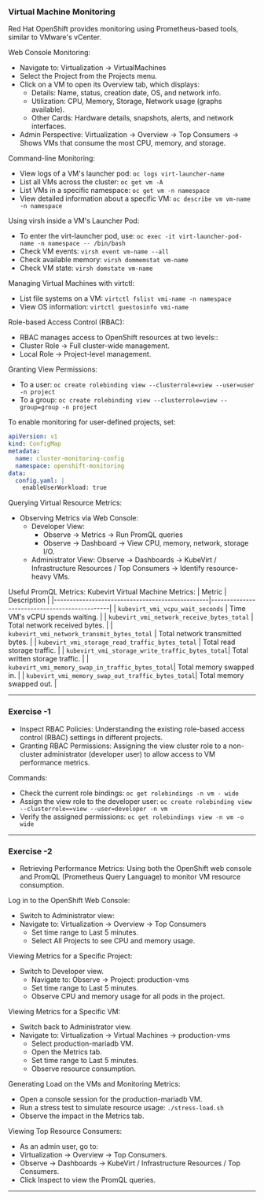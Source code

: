 ### Virtual Machine Monitoring

Red Hat OpenShift provides monitoring using Prometheus-based tools, similar to VMware's vCenter.

Web Console Monitoring:
- Navigate to: Virtualization → VirtualMachines
- Select the Project from the Projects menu.
- Click on a VM to open its Overview tab, which displays:
  - Details: Name, status, creation date, OS, and network info.
  - Utilization: CPU, Memory, Storage, Network usage (graphs available).
  - Other Cards: Hardware details, snapshots, alerts, and network interfaces.
- Admin Perspective: Virtualization → Overview → Top Consumers → Shows VMs that consume the most CPU, memory, and storage.

Command-line Monitoring:
- View logs of a VM's launcher pod: `oc logs virt-launcher-name`
- List all VMs across the cluster: `oc get vm -A`
- List VMs in a specific namespace: `oc get vm -n namespace`
- View detailed information about a specific VM: `oc describe vm vm-name -n namespace`

Using virsh inside a VM's Launcher Pod:
- To enter the virt-launcher pod, use: `oc exec -it virt-launcher-pod-name -n namespace -- /bin/bash`
- Check VM events: `virsh event vm-name --all`
- Check available memory: `virsh dommemstat vm-name`
- Check VM state: `virsh domstate vm-name`

Managing Virtual Machines with virtctl:
- List file systems on a VM: `virtctl fslist vmi-name -n namespace`
- View OS information: `virtctl guestosinfo vmi-name`

Role-based Access Control (RBAC):
- RBAC manages access to OpenShift resources at two levels::
- Cluster Role → Full cluster-wide management.
- Local Role → Project-level management.

Granting View Permissions:
- To a user: `oc create rolebinding view --clusterrole=view --user=user -n project`
- To a group: `oc create rolebinding view --clusterrole=view --group=group -n project`

To enable monitoring for user-defined projects, set:
```yaml
apiVersion: v1
kind: ConfigMap
metadata:
  name: cluster-monitoring-config
  namespace: openshift-monitoring
data:
  config.yaml: |
    enableUserWorkload: true
```

Querying Virtual Resource Metrics:
- Observing Metrics via Web Console:
  - Developer View:
    - Observe → Metrics → Run PromQL queries
    - Observe → Dashboard → View CPU, memory, network, storage I/O.
  - Administrator View: Observe → Dashboards → KubeVirt / Infrastructure Resources / Top Consumers → Identify resource-heavy VMs.
 
Useful PromQL Metrics: Kubevirt Virtual Machine Metrics:
| Metric                                         | Description                                  |
|-------------------------------------------------|----------------------------------------------|
| `kubevirt_vmi_vcpu_wait_seconds`              | Time VM's vCPU spends waiting.               |
| `kubevirt_vmi_network_receive_bytes_total`    | Total network received bytes.                |
| `kubevirt_vmi_network_transmit_bytes_total`   | Total network transmitted bytes.             |
| `kubevirt_vmi_storage_read_traffic_bytes_total` | Total read storage traffic.                  |
| `kubevirt_vmi_storage_write_traffic_bytes_total`| Total written storage traffic.               |
| `kubevirt_vmi_memory_swap_in_traffic_bytes_total`| Total memory swapped in.                     |
| `kubevirt_vmi_memory_swap_out_traffic_bytes_total`| Total memory swapped out.                    |

---

### Exercise -1 

- Inspect RBAC Policies: Understanding the existing role-based access control (RBAC) settings in different projects.
- Granting RBAC Permissions: Assigning the view cluster role to a non-cluster administrator (developer user) to allow access to VM performance metrics.

Commands:
- Check the current role bindings: `oc get rolebindings -n vm - wide`
- Assign the view role to the developer user: `oc create rolebinding view --clusterrole==view --user=developer -n vm`
- Verify the assigned permissions: `oc get rolebindings view -n vm -o wide`

---

### Exercise -2

- Retrieving Performance Metrics: Using both the OpenShift web console and PromQL (Prometheus Query Language) to monitor VM resource consumption.

Log in to the OpenShift Web Console: 
- Switch to Administrator view:
- Navigate to: Virtualization → Overview → Top Consumers
  - Set time range to Last 5 minutes.
  - Select All Projects to see CPU and memory usage.

Viewing Metrics for a Specific Project: 
- Switch to Developer view.
  - Navigate to: Observe → Project: production-vms
  - Set time range to Last 5 minutes.
  - Observe CPU and memory usage for all pods in the project.

Viewing Metrics for a Specific VM:
- Switch back to Administrator view.
- Navigate to: Virtualization → Virtual Machines → production-vms
  - Select production-mariadb VM.
  - Open the Metrics tab.
  - Set time range to Last 5 minutes.
  - Observe resource consumption.

Generating Load on the VMs and Monitoring Metrics:
- Open a console session for the production-mariadb VM.
- Run a stress test to simulate resource usage: `./stress-load.sh`
- Observe the impact in the Metrics tab.

Viewing Top Resource Consumers:
- As an admin user, go to:
- Virtualization → Overview → Top Consumers.
- Observe → Dashboards → KubeVirt / Infrastructure Resources / Top Consumers.
- Click Inspect to view the PromQL queries.
---
